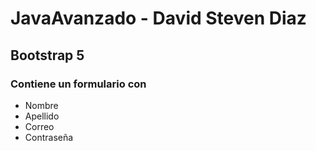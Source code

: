 # JavaAvanzado - David Steven Diaz

## Bootstrap 5
### Contiene un formulario con

* Nombre
* Apellido
* Correo
* Contraseña
